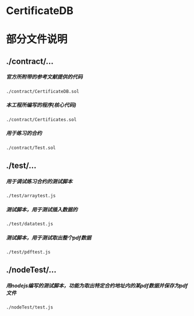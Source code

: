 # CertificateDB

# 部分文件说明
## ./contract/...
##### 官方所附带的参考文献提供的代码
    ./contract/CertificateDB.sol
    
##### 本工程所编写的程序(核心代码)
    ./contract/Certificates.sol
    
##### 用于练习的合约
    ./contract/Test.sol
## ./test/...

##### 用于调试练习合约的测试脚本
    ./test/arraytest.js
    
##### 测试脚本，用于测试插入数据的
    ./test/datatest.js
    
##### 测试脚本，用于测试取出整个pdf数据
    ./test/pdftest.js
## ./nodeTest/...
##### 用nodejs编写的测试脚本，功能为取出特定合约地址内的某pdf数据并保存为pdf文件
    ./nodeTest/test.js